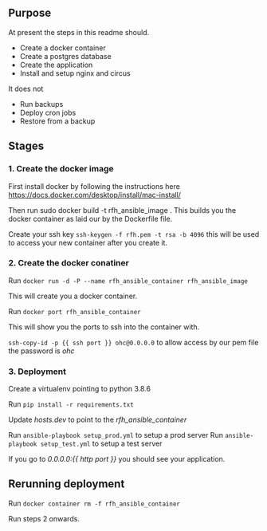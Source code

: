## Purpose
At present the steps in this readme should.

* Create a docker container
* Create a postgres database
* Create the application
* Install and setup nginx and circus

It does not
* Run backups
* Deploy cron jobs
* Restore from a backup


## Stages

### 1. Create the docker image
First install docker by following the instructions here https://docs.docker.com/desktop/install/mac-install/

Then run sudo docker build -t rfh_ansible_image .
This builds you the docker container as laid our by
the Dockerfile file.

Create your ssh key `ssh-keygen -f rfh.pem -t rsa -b 4096`
this will be used to access your new container after you create it.

### 2. Create the docker conatiner
Run `docker run -d -P --name rfh_ansible_container rfh_ansible_image`

This will create you a docker container.

Run `docker port rfh_ansible_container`

This will show you the ports to ssh into the container with.

`ssh-copy-id -p {{ ssh port }} ohc@0.0.0.0` to allow access by our pem file the password is *ohc*

### 3. Deployment
Create a virtualenv pointing to python 3.8.6

Run `pip install -r requirements.txt`

Update *hosts.dev* to point to the *rfh_ansible_container*

Run `ansible-playbook setup_prod.yml` to setup a prod server
Run `ansible-playbook setup_test.yml` to setup a test server

If you go to *0.0.0.0:{{ http port }}* you should see your application.

## Rerunning deployment
Run `docker container rm -f rfh_ansible_container`

Run steps 2 onwards.
